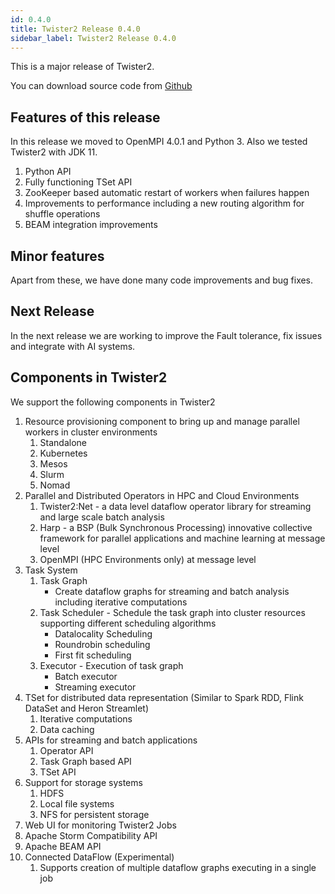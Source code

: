 ```yaml
---
id: 0.4.0
title: Twister2 Release 0.4.0
sidebar_label: Twister2 Release 0.4.0
---
```



This is a major release of Twister2. 

You can download source code from [Github](https://github.com/DSC-SPIDAL/twister2/releases)

## Features of this release

In this release we moved to OpenMPI 4.0.1 and Python 3. Also we tested Twister2 with JDK 11. 

1. Python API
2. Fully functioning TSet API
3. ZooKeeper based automatic restart of workers when failures happen
4. Improvements to performance including a new routing algorithm for shuffle operations
5. BEAM integration improvements
 
## Minor features

Apart from these, we have done many code improvements and bug fixes.

## Next Release

In the next release we are working to improve the Fault tolerance, fix issues and integrate with AI
systems.

## Components in Twister2

We support the following components in Twister2

1. Resource provisioning component to bring up and manage parallel workers in cluster environments
    1. Standalone
    2. Kubernetes
    3. Mesos
    4. Slurm 
    5. Nomad
2. Parallel and Distributed Operators in HPC and Cloud Environments
    1. Twister2:Net - a data level dataflow operator library for streaming and large scale batch analysis
    2. Harp - a BSP (Bulk Synchronous Processing) innovative collective framework for parallel applications and machine learning at message level
    3. OpenMPI (HPC Environments only) at message level
3. Task System
    1. Task Graph 
       * Create dataflow graphs for streaming and batch analysis including iterative computations 
    2. Task Scheduler - Schedule the task graph into cluster resources supporting different scheduling algorithms
       * Datalocality Scheduling
       * Roundrobin scheduling
       * First fit scheduling
    3. Executor - Execution of task graph     
       * Batch executor
       * Streaming executor
4. TSet for distributed data representation (Similar to Spark RDD, Flink DataSet and Heron Streamlet)
    1. Iterative computations
    2. Data caching
5. APIs for streaming and batch applications
    1. Operator API
    2. Task Graph based API
    3. TSet API
6. Support for storage systems
    1. HDFS
    2. Local file systems
    3. NFS for persistent storage
7. Web UI for monitoring Twister2 Jobs
8. Apache Storm Compatibility API
9. Apache BEAM API
10. Connected DataFlow (Experimental)
    1. Supports creation of multiple dataflow graphs executing in a single job